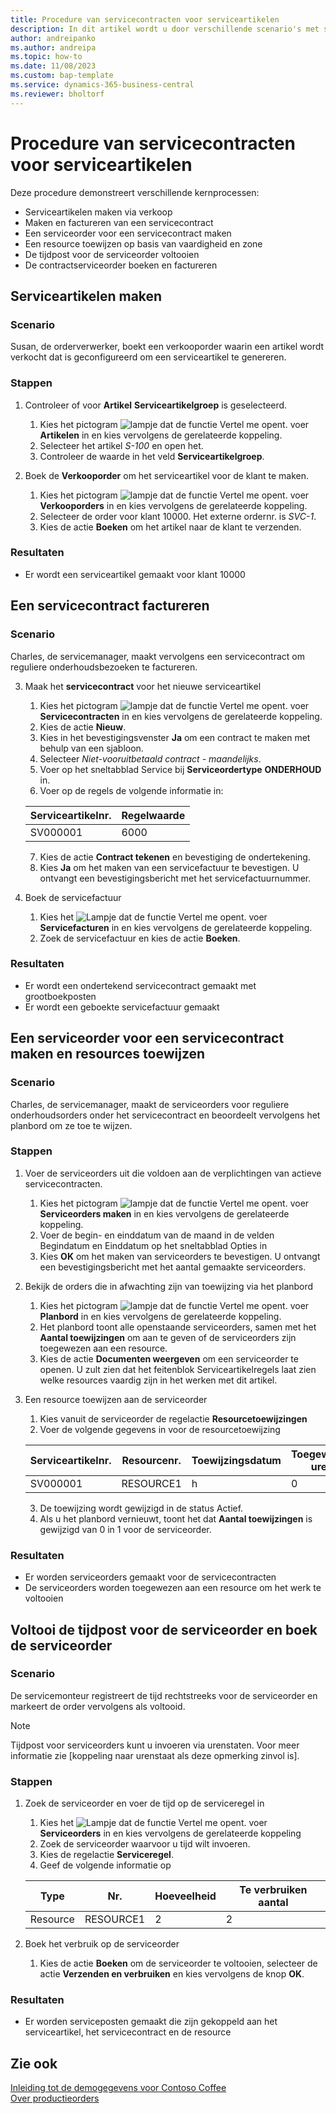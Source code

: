 ```yaml
---
title: Procedure van servicecontracten voor serviceartikelen
description: In dit artikel wordt u door verschillende scenario's met serviceartikelen en contracten geleid.
author: andreipanko
ms.author: andreipa
ms.topic: how-to
ms.date: 11/08/2023
ms.custom: bap-template
ms.service: dynamics-365-business-central
ms.reviewer: bholtorf
---
```


# Procedure van servicecontracten voor serviceartikelen

Deze procedure demonstreert verschillende kernprocessen:

- Serviceartikelen maken via verkoop
- Maken en factureren van een servicecontract
- Een serviceorder voor een servicecontract maken
- Een resource toewijzen op basis van vaardigheid en zone
- De tijdpost voor de serviceorder voltooien
- De contractserviceorder boeken en factureren

## Serviceartikelen maken

### Scenario  

Susan, de orderverwerker, boekt een verkooporder waarin een artikel wordt verkocht dat is geconfigureerd om een serviceartikel te genereren.  

### Stappen

1. Controleer of voor **Artikel** **Serviceartikelgroep** is geselecteerd.
   
    1. Kies het pictogram ![lampje dat de functie Vertel me opent.](../../media/ui-search/search_small.png "Vertel me wat u wilt doen") voer **Artikelen** in en kies vervolgens de gerelateerde koppeling.  
    2. Selecteer het artikel *S-100* en open het.
    3. Controleer de waarde in het veld **Serviceartikelgroep**.
       
2. Boek de **Verkooporder** om het serviceartikel voor de klant te maken.  

    1. Kies het pictogram ![lampje dat de functie Vertel me opent.](../../media/ui-search/search_small.png "Vertel me wat u wilt doen") voer **Verkooporders** in en kies vervolgens de gerelateerde koppeling.  
    2. Selecteer de order voor klant 10000. Het externe ordernr. is *SVC-1*.
    3. Kies de actie **Boeken** om het artikel naar de klant te verzenden.

### Resultaten

- Er wordt een serviceartikel gemaakt voor klant 10000

##  Een servicecontract factureren

### Scenario

Charles, de servicemanager, maakt vervolgens een servicecontract om reguliere onderhoudsbezoeken te factureren.

3. Maak het **servicecontract** voor het nieuwe serviceartikel
    1. Kies het pictogram ![lampje dat de functie Vertel me opent.](../../media/ui-search/search_small.png "Vertel me wat u wilt doen") voer **Servicecontracten** in en kies vervolgens de gerelateerde koppeling.
    2. Kies de actie **Nieuw**.  
    3. Kies in het bevestigingsvenster **Ja** om een contract te maken met behulp van een sjabloon. 
    4. Selecteer *Niet-vooruitbetaald contract - maandelijks*.
    5. Voer op het sneltabblad Service bij **Serviceordertype** **ONDERHOUD** in.
    6. Voer op de regels de volgende informatie in:

    |Serviceartikelnr.|Regelwaarde|  
    |----------------|----------|  
    |SV000001|6000|

    7. Kies de actie **Contract tekenen** en bevestiging de ondertekening.
    8. Kies **Ja** om het maken van een servicefactuur te bevestigen. U ontvangt een bevestigingsbericht met het servicefactuurnummer.

3. Boek de servicefactuur
   1. Kies het ![Lampje dat de functie Vertel me opent.](../../media/ui-search/search_small.png "Vertel me wat u wilt doen") voer **Servicefacturen** in en kies vervolgens de gerelateerde koppeling.
   2. Zoek de servicefactuur en kies de actie **Boeken**.

### Resultaten

- Er wordt een ondertekend servicecontract gemaakt met grootboekposten
- Er wordt een geboekte servicefactuur gemaakt

## Een serviceorder voor een servicecontract maken en resources toewijzen

### Scenario  

Charles, de servicemanager, maakt de serviceorders voor reguliere onderhoudsorders onder het servicecontract en beoordeelt vervolgens het planbord om ze toe te wijzen.

### Stappen

1. Voer de serviceorders uit die voldoen aan de verplichtingen van actieve servicecontracten.
   1. Kies het pictogram ![lampje dat de functie Vertel me opent.](../../media/ui-search/search_small.png "Vertel me wat u wilt doen") voer **Serviceorders maken** in en kies vervolgens de gerelateerde koppeling.
   2. Voer de begin- en einddatum van de maand in de velden Begindatum en Einddatum op het sneltabblad Opties in
   3. Kies **OK** om het maken van serviceorders te bevestigen. U ontvangt een bevestigingsbericht met het aantal gemaakte serviceorders.

2. Bekijk de orders die in afwachting zijn van toewijzing via het planbord
   1. Kies het pictogram ![lampje dat de functie Vertel me opent.](../../media/ui-search/search_small.png "Vertel me wat u wilt doen") voer **Planbord** in en kies vervolgens de gerelateerde koppeling.
   2. Het planbord toont alle openstaande serviceorders, samen met het **Aantal toewijzingen** om aan te geven of de serviceorders zijn toegewezen aan een resource.
   3. Kies de actie **Documenten weergeven** om een serviceorder te openen.  U zult zien dat het feitenblok Serviceartikelregels laat zien welke resources vaardig zijn in het werken met dit artikel.

3. Een resource toewijzen aan de serviceorder
   1. Kies vanuit de serviceorder de regelactie **Resourcetoewijzingen**
   2. Voer de volgende gegevens in voor de resourcetoewijzing

    |Serviceartikelnr.|Resourcenr.|Toewijzingsdatum|Toegewezen uren|
    |----------------|------------|---------------|---------------|  
    |SV000001|RESOURCE1|h|0|

    3. De toewijzing wordt gewijzigd in de status Actief.
    4. Als u het planbord vernieuwt, toont het dat **Aantal toewijzingen** is gewijzigd van 0 in 1 voor de serviceorder.

### Resultaten

- Er worden serviceorders gemaakt voor de servicecontracten
- De serviceorders worden toegewezen aan een resource om het werk te voltooien

## Voltooi de tijdpost voor de serviceorder en boek de serviceorder

### Scenario  

De servicemonteur registreert de tijd rechtstreeks voor de serviceorder en markeert de order vervolgens als voltooid.

> [!NOTE]
> Tijdpost voor serviceorders kunt u invoeren via urenstaten. Voor meer informatie zie [koppeling naar urenstaat als deze opmerking zinvol is].

### Stappen

1. Zoek de serviceorder en voer de tijd op de serviceregel in
   1. Kies het ![Lampje dat de functie Vertel me opent.](../../media/ui-search/search_small.png "Vertel me wat u wilt doen") voer **Serviceorders** in en kies vervolgens de gerelateerde koppeling
   2. Zoek de serviceorder waarvoor u tijd wilt invoeren.
   3. Kies de regelactie **Serviceregel**.
   4. Geef de volgende informatie op

    |Type|Nr.|Hoeveelheid|Te verbruiken aantal|
    |----|---|--------|--------|   
    |Resource|RESOURCE1|2|2|

2. Boek het verbruik op de serviceorder
   1. Kies de actie **Boeken** om de serviceorder te voltooien, selecteer de actie **Verzenden en verbruiken** en kies vervolgens de knop **OK**.

### Resultaten

- Er worden serviceposten gemaakt die zijn gekoppeld aan het serviceartikel, het servicecontract en de resource

## Zie ook

[Inleiding tot de demogegevens voor Contoso Coffee](../../contoso-coffee/contoso-coffee-intro.md)  
[Over productieorders](../../production-about-production-orders.md)